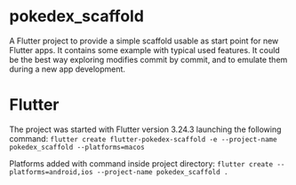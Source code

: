 # pokedex_scaffold
A Flutter project to provide a simple scaffold usable as start point for new Flutter apps. It contains some example with typical used features.
It could be the best way exploring modifies commit by commit, and to emulate them during a new app development.

# Flutter
The project was started with Flutter version 3.24.3 launching the following command:
`flutter create flutter-pokedex-scaffold -e --project-name pokedex_scaffold --platforms=macos`

Platforms added with command inside project directory:
`flutter create --platforms=android,ios --project-name pokedex_scaffold .`

